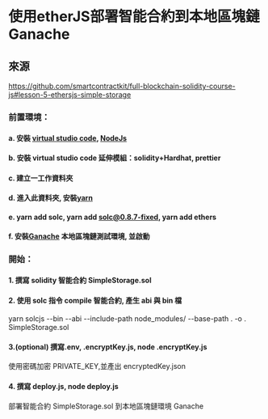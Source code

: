 # 使用etherJS部署智能合約到本地區塊鏈Ganache

## 來源
https://github.com/smartcontractkit/full-blockchain-solidity-course-js#lesson-5-ethersjs-simple-storage

### 前置環境：

#### a. 安裝 [virtual studio code](https://code.visualstudio.com/), [NodeJs](https://nodejs.org/en/)

#### b. 安裝 virtual studio code 延伸模組：solidity+Hardhat, prettier

#### c. 建立一工作資料夾

#### d. 進入此資料夾, 安裝[yarn](https://yarnpkg.com/getting-started/install)

#### e. yarn add solc, yarn add solc@0.8.7-fixed, yarn add ethers

#### f. 安裝[Ganache](https://trufflesuite.com/ganache/) 本地區塊鏈測試環境, 並啟動

### 開始：

#### 1. 撰寫 solidity 智能合約 SimpleStorage.sol

#### 2. 使用 solc 指令 compile 智能合約, 產生 abi 與 bin 檔

yarn solcjs --bin --abi --include-path node_modules/ --base-path . -o . SimpleStorage.sol

#### 3.(optional) 撰寫.env, .encryptKey.js, node .encryptKey.js

使用密碼加密 PRIVATE_KEY,並產出 encryptedKey.json

#### 4. 撰寫 deploy.js, node deploy.js

部署智能合約 SimpleStorage.sol 到本地區塊鏈環境 Ganache
